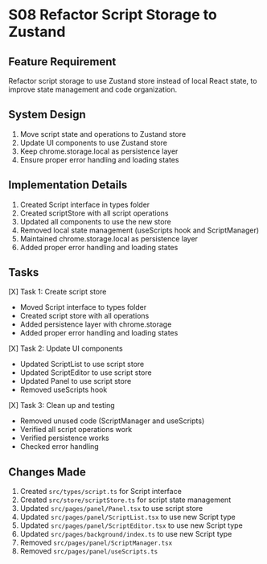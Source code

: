 # S08 Refactor Script Storage to Zustand

## Feature Requirement
Refactor script storage to use Zustand store instead of local React state, to improve state management and code organization.

## System Design
1. Move script state and operations to Zustand store
2. Update UI components to use Zustand store
3. Keep chrome.storage.local as persistence layer
4. Ensure proper error handling and loading states

## Implementation Details
1. Created Script interface in types folder
2. Created scriptStore with all script operations
3. Updated all components to use the new store
4. Removed local state management (useScripts hook and ScriptManager)
5. Maintained chrome.storage.local as persistence layer
6. Added proper error handling and loading states

## Tasks
[X] Task 1: Create script store
- Moved Script interface to types folder
- Created script store with all operations
- Added persistence layer with chrome.storage
- Added proper error handling and loading states

[X] Task 2: Update UI components
- Updated ScriptList to use script store
- Updated ScriptEditor to use script store
- Updated Panel to use script store
- Removed useScripts hook

[X] Task 3: Clean up and testing
- Removed unused code (ScriptManager and useScripts)
- Verified all script operations work
- Verified persistence works
- Checked error handling

## Changes Made
1. Created `src/types/script.ts` for Script interface
2. Created `src/store/scriptStore.ts` for script state management
3. Updated `src/pages/panel/Panel.tsx` to use script store
4. Updated `src/pages/panel/ScriptList.tsx` to use new Script type
5. Updated `src/pages/panel/ScriptEditor.tsx` to use new Script type
6. Updated `src/pages/background/index.ts` to use new Script type
7. Removed `src/pages/panel/ScriptManager.tsx`
8. Removed `src/pages/panel/useScripts.ts`